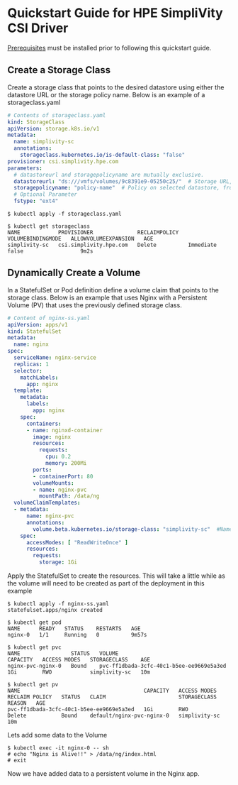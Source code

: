 # Quickstart Guide for HPE SimpliVity CSI Driver

[Prerequisites](driver-deployment/prerequisites-deployment/prerequisites) must be installed prior to following this quickstart guide.

## Create a Storage Class

Create a storage class that points to the desired datastore using either the datastore URL or the storage policy name. Below is an example of a storageclass.yaml

```yaml
# Contents of storageclass.yaml
kind: StorageClass
apiVersion: storage.k8s.io/v1
metadata:
  name: simplivity-sc
  annotations:
    storageclass.kubernetes.io/is-default-class: "false"
provisioner: csi.simplivity.hpe.com
parameters:
  # datastoreurl and storagepolicyname are mutually exclusive.
  datastoreurl: "ds:///vmfs/volumes/9c8391e9-05250c25/"  # Storage URL, found under storage tab in vCenter
  storagepolicyname: "policy-name"  # Policy on selected datastore, from vCenter
  # Optional Parameter
  fstype: "ext4"
```

```text
$ kubectl apply -f storageclass.yaml

$ kubectl get storageclass
NAME            PROVISIONER              RECLAIMPOLICY   VOLUMEBINDINGMODE   ALLOWVOLUMEEXPANSION   AGE
simplivity-sc   csi.simplivity.hpe.com   Delete          Immediate           false                  9m2s
```

## Dynamically Create a Volume

In a StatefulSet or Pod definition define a volume claim that points to the storage class. Below is an example that uses Nginx with a Persistent Volume (PV) that uses the previously defined storage class.

```yaml
# Content of nginx-ss.yaml
apiVersion: apps/v1
kind: StatefulSet
metadata:
  name: nginx
spec:
  serviceName: nginx-service
  replicas: 1
  selector:
    matchLabels:
      app: nginx
  template:
    metadata:
      labels:
        app: nginx
    spec:
      containers:
      - name: nginxd-container
        image: nginx
        resources:
          requests:
            cpu: 0.2
            memory: 200Mi
        ports:
        - containerPort: 80
        volumeMounts:
        - name: nginx-pvc
          mountPath: /data/ng
  volumeClaimTemplates:
  - metadata:
      name: nginx-pvc
      annotations:
        volume.beta.kubernetes.io/storage-class: "simplivity-sc"  #Name of StorageClass
    spec:
      accessModes: [ "ReadWriteOnce" ]
      resources:
        requests:
          storage: 1Gi
```

Apply the StatefulSet to create the resources. This will take a little while as the volume will need to be created as part of the deployment in this example

```text
$ kubectl apply -f nginx-ss.yaml
statefulset.apps/nginx created

$ kubectl get pod
NAME      READY   STATUS    RESTARTS   AGE
nginx-0   1/1     Running   0          9m57s

$ kubectl get pvc
NAME                STATUS   VOLUME                                     CAPACITY   ACCESS MODES   STORAGECLASS    AGE
nginx-pvc-nginx-0   Bound    pvc-ff1dbada-3cfc-40c1-b5ee-ee9669e5a3ed   1Gi        RWO            simplivity-sc   10m

$ kubectl get pv
NAME                                       CAPACITY   ACCESS MODES   RECLAIM POLICY   STATUS   CLAIM                       STORAGECLASS    REASON   AGE
pvc-ff1dbada-3cfc-40c1-b5ee-ee9669e5a3ed   1Gi        RWO            Delete           Bound    default/nginx-pvc-nginx-0   simplivity-sc            10m
```

Lets add some data to the Volume

```text
$ kubectl exec -it nginx-0 -- sh
# echo "Nginx is Alive!!" > /data/ng/index.html
# exit
```

Now we have added data to a persistent volume in the Nginx app.
